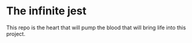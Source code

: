 # The infinite jest

This repo is the heart that will pump the blood that will bring life into this project.
